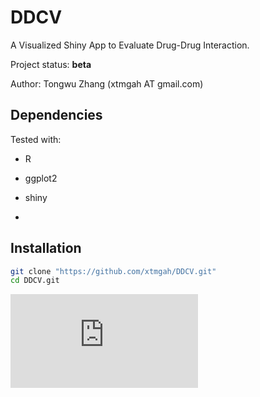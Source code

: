 DDCV
====

A Visualized Shiny App to Evaluate Drug-Drug Interaction.

Project status: **beta**

Author: Tongwu Zhang (xtmgah AT gmail.com)


Dependencies
------------
Tested with:
* R

* ggplot2

* shiny

* 


Installation
------------

```bash
git clone "https://github.com/xtmgah/DDCV.git"
cd DDCV.git
```

![view](https://raw.github.com/xtmgah/DDCV/master/doc/rmprofile.pdf)

